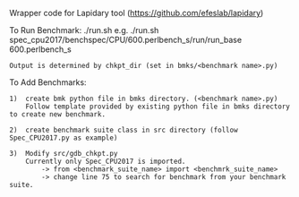 Wrapper code for Lapidary tool (https://github.com/efeslab/lapidary)


To Run Benchmark:
	./run.sh <Benchmark Directory> <Benchmark Name>
		e.g. ./run.sh spec_cpu2017/benchspec/CPU/600.perlbench_s/run/run_base 600.perlbench_s

	Output is determined by chkpt_dir (set in bmks/<benchmark name>.py)

To Add Benchmarks:

	1)	create bmk python file in bmks directory. (<benchmark name>.py)
		Follow template provided by existing python file in bmks directory to create new benchmark.

	2)	create benchmark suite class in src directory (follow Spec_CPU2017.py as example)

	3)	Modify src/gdb_chkpt.py
		Currently only Spec_CPU2017 is imported.
			-> from <benchmark_suite_name> import <benchmrk_suite_name>
			-> change line 75 to search for benchmark from your benchmark suite.

